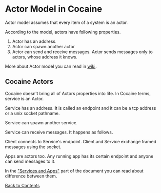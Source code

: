
# Actor Model in Cocaine

Actor model assumes that every item of a system is an actor.

According to the model, actors have following properties.

1. Actor has an address.
1. Actor can spawn another actor
1. Actor can send and receive messages. Actor sends messages only to
actors, whose address it knows.

More about Actor model you can read in [wiki](http://en.wikipedia.org/wiki/Actor_model).

## Cocaine Actors

Cocaine doesn't bring all of Actors properties into life. In Cocaine terms, service is an Actor.

Service has an address. It is called an endpoint and it can be a tcp address or a unix socket pathname.

Service can spawn another service.

Service can receive messages. It happens as follows.

Client connects to Service's endpoint. Client and Service exchange framed messages using the socket.

Apps are actors too. Any running app has its certain endpoint and anyone can send messages to it.

In the ["Services and Apps"](general_info_services_and_apps.md) part of the document you can read about difference between them.



[Back to Contents](contents.md)
